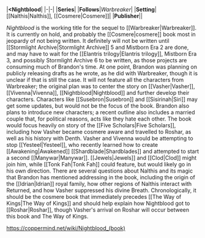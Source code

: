 |**<Nightblood**|
|-|-|
|**Series**|
|**Follows**|*Warbreaker*|
|**Setting**|[[Nalthis\|Nalthis]], [[Cosmere\|Cosmere]]|
|**Publisher**||

*Nightblood* is the working title for the sequel to [[Warbreaker\|Warbreaker]]. It is currently on hold, and probably the [[Cosmere\|cosmere]] book most in jeopardy of not being written. It definitely will not be written until [[Stormlight Archive\|Stormlight Archive]] 5 and Mistborn Era 2 are done, and may have to wait for the [[Elantris trilogy\|Elantris trilogy]], Mistborn Era 3, and possibly Stormlight Archive 6 to be written, as those projects are consuming much of Brandon's time.
At one point, Brandon was planning on publicly releasing drafts as he wrote, as he did with Warbreaker, though it is unclear if that is still the case.
It will not feature all the characters from Warbreaker; the original plan was to center the story on [[Vasher\|Vasher]], [[Vivenna\|Vivenna]], [[Nightblood\|Nightblood]] and further develop their characters. Characters like [[Susebron\|Susebron]] and [[Sisirinah\|Siri]] may get some updates, but would not be the focus of the book. Brandon also plans to introduce new characters; a recent outline also includes a married couple that, for political reasons, acts like they hate each other.
The book would focus heavily on story of the [[Five Scholars\|Five Scholars]], including how Vasher became cosmere aware and travelled to Roshar, as well as his history with Denth. Vasher and Vivenna would be attempting to stop [[Yesteel\|Yesteel]], who recently learned how to create [[Awakening\|Awakened]] [[Shardblade\|Shardblades]] and attempted to start a second [[Manywar\|Manywar]]. [[Jewels\|Jewels]] and [[Clod\|Clod]] might join him, while [[Tonk Fah\|Tonk Fah]] could feature, but would likely go in his own direction.
There are several questions about Nalthis and its magic that Brandon has mentioned addressing in the book, including the origin of the [[Idrian\|Idrian]] royal family, how other regions of Nalthis interact with Returned, and how Vasher suppressed his divine Breath.
Chronologically, it should be the cosmere book that immediately precedes [[The Way of Kings\|The Way of Kings]] and should help explain how Nightblood got to [[Roshar\|Roshar]], though Vasher's arrival on Roshar will occur between this book and The Way of Kings.



https://coppermind.net/wiki/Nightblood_(book)